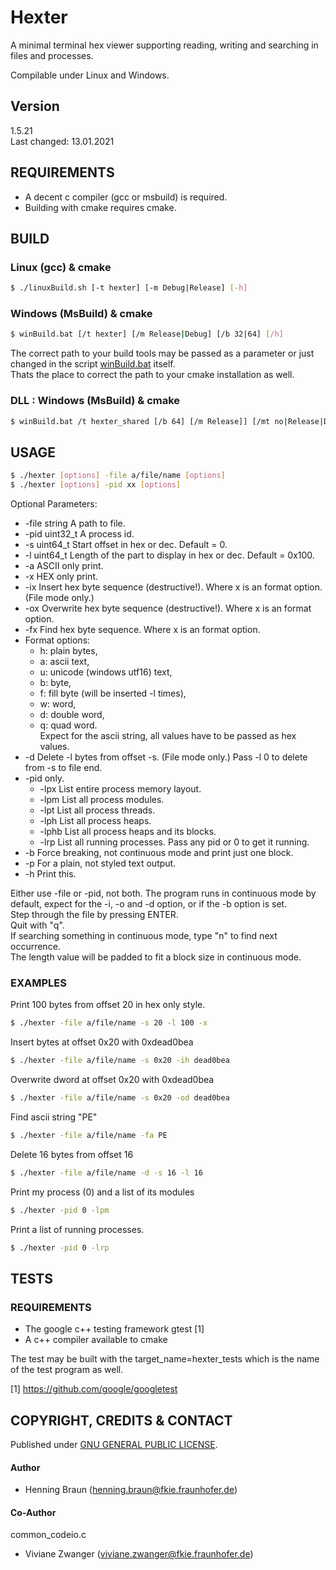 # Hexter #
A minimal terminal hex viewer supporting reading, writing and searching in files and processes.

Compilable under Linux and Windows.  

## Version ##
1.5.21  
Last changed: 13.01.2021

## REQUIREMENTS ##
- A decent c compiler (gcc or msbuild) is required.  
- Building with cmake requires cmake.  

## BUILD ##

### Linux (gcc) & cmake ###
```bash
$ ./linuxBuild.sh [-t hexter] [-m Debug|Release] [-h]
```

### Windows (MsBuild) & cmake ###
```bash
$ winBuild.bat [/t hexter] [/m Release|Debug] [/b 32|64] [/h]
```
The correct path to your build tools may be passed as a parameter or just changed in the script [winBuild.bat](winBuild.bat) itself.  
Thats the place to correct the path to your cmake installation as well.

### DLL : Windows (MsBuild) & cmake ### 
```bash
$ winBuild.bat /t hexter_shared [/b 64] [/m Release]] [/mt no|Release|Debug] [/?]
```

## USAGE ##
```bash
$ ./hexter [options] -file a/file/name [options]
$ ./hexter [options] -pid xx [options] 
```
Optional Parameters:
 * -file string A path to file.
 * -pid uint32_t A process id.
 * -s uint64_t Start offset in hex or dec. Default = 0.
 * -l uint64_t Length of the part to display in hex or dec. Default = 0x100.
 * -a ASCII only print.
 * -x HEX only print.
 * -ix Insert hex byte sequence (destructive!). Where x is an format option. (File mode only.)
 * -ox Overwrite hex byte sequence (destructive!). Where x is an format option.
 * -fx Find hex byte sequence. Where x is an format option.
 * Format options: 
   * h: plain bytes, 
   * a: ascii text, 
   * u: unicode (windows utf16) text, 
   * b: byte, 
   * f: fill byte (will be inserted -l times), 
   * w: word, 
   * d: double word, 
   * q: quad word.  
   Expect for the ascii string, all values have to be passed as hex values.  
 * -d Delete -l bytes from offset -s. (File mode only.) Pass -l 0 to delete from -s to file end.
 * -pid only.
   * -lpx List entire process memory layout.
   * -lpm List all process modules.
   * -lpt List all process threads.
   * -lph List all process heaps.
   * -lphb List all process heaps and its blocks.
   * -lrp List all running processes. Pass any pid or 0 to get it running.
 * -b Force breaking, not continuous mode and print just one block.
 * -p For a plain, not styled text output. 
 * -h Print this.

Either use -file or -pid, not both. 
The program runs in continuous mode by default, expect for the -i, -o and -d option, or if the -b option is set.  
Step through the file by pressing ENTER.  
Quit with "q".  
If searching something in continuous mode, type "n" to find next occurrence.  
The length value will be padded to fit a block size in continuous mode.  

### EXAMPLES ###
Print 100 bytes from offset 20 in hex only style.
```bash
$ ./hexter -file a/file/name -s 20 -l 100 -x
```

Insert bytes at offset 0x20 with 0xdead0bea
```bash
$ ./hexter -file a/file/name -s 0x20 -ih dead0bea
```

Overwrite dword at offset 0x20 with 0xdead0bea
```bash
$ ./hexter -file a/file/name -s 0x20 -od dead0bea
```

Find ascii string "PE"
```bash
$ ./hexter -file a/file/name -fa PE
```

Delete 16 bytes from offset 16
```bash
$ ./hexter -file a/file/name -d -s 16 -l 16
```

Print my process (0) and a list of its modules
```bash
$ ./hexter -pid 0 -lpm
```

Print a list of running processes.
```bash
$ ./hexter -pid 0 -lrp
```

## TESTS ##
### REQUIREMENTS ###
 - The google c++ testing framework gtest [1]  
 - A c++ compiler available to cmake

The test may be built with the target_name=hexter_tests which is the name of the test program as well.


[1] https://github.com/google/googletest


## COPYRIGHT, CREDITS & CONTACT ##
Published under [GNU GENERAL PUBLIC LICENSE](LICENSE).   
#### Author ####
- Henning Braun ([henning.braun@fkie.fraunhofer.de](henning.braun@fkie.fraunhofer.de)) 

#### Co-Author ####
common_codeio.c
- Viviane Zwanger ([viviane.zwanger@fkie.fraunhofer.de](viviane.zwanger@fkie.fraunhofer.de))
